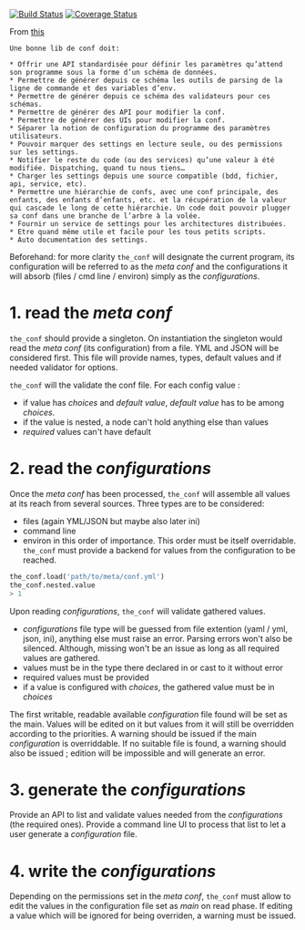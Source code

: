 [![Build Status](https://travis-ci.org/jaesivsm/the_conf.svg?branch=master)](https://travis-ci.org/jaesivsm/the_conf) [![Coverage Status](https://coveralls.io/repos/github/jaesivsm/the_conf/badge.svg?branch=master)](https://coveralls.io/github/jaesivsm/the_conf?branch=master)

From [this](http://sametmax.com/les-plus-grosses-roues-du-monde/)

    Une bonne lib de conf doit:

    * Offrir une API standardisée pour définir les paramètres qu’attend son programme sous la forme d’un schéma de données.
    * Permettre de générer depuis ce schéma les outils de parsing de la ligne de commande et des variables d’env.
    * Permettre de générer depuis ce schéma des validateurs pour ces schémas.
    * Permettre de générer des API pour modifier la conf.
    * Permettre de générer des UIs pour modifier la conf.
    * Séparer la notion de configuration du programme des paramètres utilisateurs.
    * Pouvoir marquer des settings en lecture seule, ou des permissions sur les settings.
    * Notifier le reste du code (ou des services) qu’une valeur à été modifiée. Dispatching, quand tu nous tiens…
    * Charger les settings depuis une source compatible (bdd, fichier, api, service, etc).
    * Permettre une hiérarchie de confs, avec une conf principale, des enfants, des enfants d’enfants, etc. et la récupération de la valeur qui cascade le long de cette hiérarchie. Un code doit pouvoir plugger sa conf dans une branche de l’arbre à la volée.
    * Fournir un service de settings pour les architectures distribuées.
    * Etre quand même utile et facile pour les tous petits scripts.
    * Auto documentation des settings.


Beforehand: for more clarity ```the_conf``` will designate the current program, its configuration will be referred to as the _meta conf_ and the configurations it will absorb (files / cmd line / environ) simply as the _configurations_.

# 1. read the _meta conf_

```the_conf``` should provide a singleton.
On instantiation the singleton would read the _meta conf_ (its configuration) from a file. YML and JSON will be considered first. This file will provide names, types, default values and if needed validator for options.

```the_conf``` will the validate the conf file. For each config value :
 * if value has _choices_ and _default value_, _default value_ has to be among _choices_.
 * if the value is nested, a node can't hold anything else than values
 * _required_ values can't have default

# 2. read the _configurations_

Once the _meta conf_ has been processed, ```the_conf``` will assemble all values at its reach from several sources.
Three types are to be considered:
 * files (again YML/JSON but maybe also later ini)
 * command line
 * environ
in this order of importance. This order must be itself overridable. ```the_conf``` must provide a backend for values from the configuration to be reached.

```python
the_conf.load('path/to/meta/conf.yml')
the_conf.nested.value
> 1
```

Upon reading _configurations_, ```the_conf``` will validate gathered values.
 * _configurations_ file type will be guessed from file extention (yaml / yml, json, ini), anything else must raise an error. Parsing errors won't also be silenced. Although, missing won't be an issue as long as all required values are gathered.
 * values must be in the type there declared in or cast to it without error
 * required values must be provided
 * if a value is configured with _choices_, the gathered value must be in _choices_

The first writable, readable available _configuration_ file found will be set as the main. Values will be edited on it but values from it will still be overridden according to the priorities. A warning should be issued if the main _configuration_ is overriddable.
If no suitable file is found, a warning should also be issued ; edition will be impossible and will generate an error.

# 3. generate the _configurations_

Provide an API to list and validate values needed from the _configurations_ (the required ones).
Provide a command line UI to process that list to let a user generate a _configuration_ file.

# 4. write the _configurations_

Depending on the permissions set in the _meta conf_, ```the_conf``` must allow to edit the values in the configuration file set as _main_ on read phase.
If editing a value which will be ignored for being overriden, a warning must be issued.
